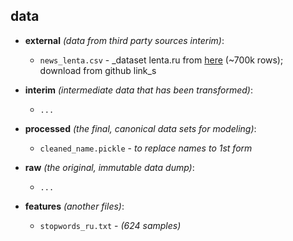 data
--------

* **external** _(data from third party sources interim)_:
    * `news_lenta.csv` - _dataset lenta.ru from [here](https://www.kaggle.com/yutkin/corpus-of-russian-news-articles-from-lenta) (~700k rows); download from github link_s
  
* **interim** _(intermediate data that has been transformed)_:
    * `...`

* **processed** _(the final, canonical data sets for modeling)_:
    * `cleaned_name.pickle` - _to replace names to 1st form_

* **raw** _(the original, immutable data dump)_:
    * `...`

* **features** _(another files)_:
    * `stopwords_ru.txt` - _(624 samples)_